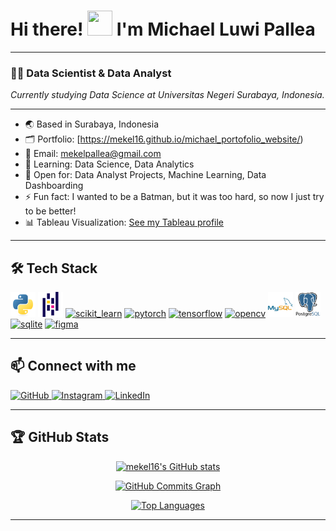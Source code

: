 # Hi there! <img src="https://user-images.githubusercontent.com/18350557/176309783-0785949b-9127-417c-8b55-ab5a4333674e.gif" width="40" height="40"/> I'm Michael Luwi Pallea

---

### 👨‍💻 Data Scientist & Data Analyst  
*Currently studying Data Science at Universitas Negeri Surabaya, Indonesia.*

---

- 🌏 Based in Surabaya, Indonesia  
- 🗂️ Portfolio: [https://mekel16.github.io/michael_portofolio_website/)  
- 📧 Email: [mekelpallea@gmail.com](mailto:mekelpallea@gmail.com)  
- 🧠 Learning: Data Science, Data Analytics  
- 🤝 Open for: Data Analyst Projects, Machine Learning, Data Dashboarding  
- ⚡ Fun fact: I wanted to be a Batman, but it was too hard, so now I just try to be better!  
- 📊 Tableau Visualization: [See my Tableau profile](https://public.tableau.com/app/profile/michael.luwi.pallea/vizzes)

---

## 🛠️ Tech Stack

<p align="left">
  <a href="https://www.python.org"><img src="https://raw.githubusercontent.com/devicons/devicon/master/icons/python/python-original.svg" alt="python" width="40" height="40"/></a>
  <a href="https://pandas.pydata.org/"><img src="https://raw.githubusercontent.com/devicons/devicon/2ae2a900d2f041da66e950e4d48052658d850630/icons/pandas/pandas-original.svg" alt="pandas" width="40" height="40"/></a>
  <a href="https://scikit-learn.org/"><img src="https://upload.wikimedia.org/wikipedia/commons/0/05/Scikit_learn_logo_small.svg" alt="scikit_learn" width="40" height="40"/></a>
  <a href="https://pytorch.org/"><img src="https://www.vectorlogo.zone/logos/pytorch/pytorch-icon.svg" alt="pytorch" width="40" height="40"/></a>
  <a href="https://www.tensorflow.org"><img src="https://www.vectorlogo.zone/logos/tensorflow/tensorflow-icon.svg" alt="tensorflow" width="40" height="40"/></a>
  <a href="https://opencv.org/"><img src="https://www.vectorlogo.zone/logos/opencv/opencv-icon.svg" alt="opencv" width="40" height="40"/></a>
  <a href="https://www.mysql.com/"><img src="https://raw.githubusercontent.com/devicons/devicon/master/icons/mysql/mysql-original-wordmark.svg" alt="mysql" width="40" height="40"/></a>
  <a href="https://www.postgresql.org"><img src="https://raw.githubusercontent.com/devicons/devicon/master/icons/postgresql/postgresql-original-wordmark.svg" alt="postgresql" width="40" height="40"/></a>
  <a href="https://www.sqlite.org/"><img src="https://www.vectorlogo.zone/logos/sqlite/sqlite-icon.svg" alt="sqlite" width="40" height="40"/></a>
  <a href="https://www.figma.com/"><img src="https://www.vectorlogo.zone/logos/figma/figma-icon.svg" alt="figma" width="40" height="40"/></a>
</p>

---

## 📫 Connect with me

<p align="left">
  <a href="https://www.github.com/mekel16" target="_blank" rel="noreferrer">
    <img src="https://raw.githubusercontent.com/danielcranney/readme-generator/main/public/icons/socials/github.svg" width="32" height="32" alt="GitHub"/>
  </a>
  <a href="http://www.instagram.com/michaelpallea" target="_blank" rel="noreferrer">
    <img src="https://raw.githubusercontent.com/danielcranney/readme-generator/main/public/icons/socials/instagram.svg" width="32" height="32" alt="Instagram"/>
  </a>
  <a href="https://www.linkedin.com/in/michael-pallea" target="_blank" rel="noreferrer">
    <img src="https://raw.githubusercontent.com/danielcranney/readme-generator/main/public/icons/socials/linkedin.svg" width="32" height="32" alt="LinkedIn"/>
  </a>
</p>

---

## 🏆 GitHub Stats

<p align="center">
  <a href="http://www.github.com/mekel16">
    <img src="https://github-readme-stats.vercel.app/api?username=mekel16&show_icons=true&hide=&count_private=true&title_color=22c55e&text_color=ffffff&icon_color=0891b2&bg_color=1c1917&hide_border=true" alt="mekel16's GitHub stats" />
  </a>
</p>

<p align="center">
  <a href="http://www.github.com/mekel16">
    <img src="https://github-readme-activity-graph.cyclic.app/graph?username=mekel16&bg_color=1c1917&color=ffffff&line=0891b2&point=ffffff&area_color=1c1917&area=true&hide_border=true&custom_title=GitHub%20Commits%20Graph" alt="GitHub Commits Graph" />
  </a>
</p>

<p align="center">
  <a href="https://github.com/mekel16" align="left">
    <img src="https://github-readme-stats.vercel.app/api/top-langs/?username=mekel16&langs_count=10&title_color=22c55e&text_color=ffffff&icon_color=0891b2&bg_color=1c1917&hide_border=true&locale=en&custom_title=Top%20Languages" alt="Top Languages" />
  </a>
</p>

---

<!--
⭐️ From [mekel16](https://github.com/mekel16)
-->
